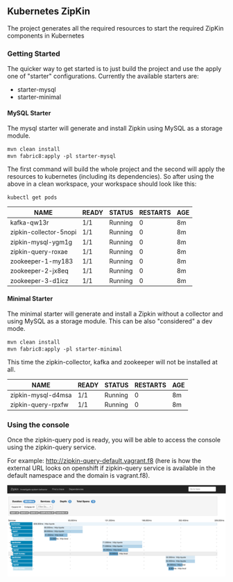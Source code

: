 Kubernetes ZipKin
-----------------

The project generates all the required resources to start the required ZipKin components in Kubernetes

### Getting Started

The quicker way to get started is to just build the project and use the apply one of "starter" configurations.
Currently the available starters are:

-   starter-mysql
-   starter-minimal

#### MySQL Starter

The mysql starter will generate and install Zipkin using MySQL as a storage module.

    mvn clean install
    mvn fabric8:apply -pl starter-mysql

The first command will build the whole project and the second will apply the resources to kubernetes (including its dependencies).
So after using the above in a clean workspace, your workspace should look like this:   

    
    kubectl get pods
    
NAME | READY|STATUS|RESTARTS|AGE
-----|------|------|--------|---
kafka-qw13r|1/1|Running|0|8m
zipkin-collector-5nopi|1/1|Running|0|8m
zipkin-mysql-ygm1g|1/1|Running|0|8m
zipkin-query-roxae|1/1|Running|0|8m
zookeeper-1-my183|1/1|Running|0|8m
zookeeper-2-jx8eq|1/1|Running|0|8m
zookeeper-3-d1icz|1/1|Running|0|8m    

#### Minimal Starter

The minimal starter will generate and install a Zipkin without a collector and using MySQL as a storage module. This can be also "considered" a dev mode.

    mvn clean install
    mvn fabric8:apply -pl starter-minimal
        
This time the zipkin-collector, kafka and zookeeper will not be installed at all.    
    
NAME | READY|STATUS|RESTARTS|AGE
-----|------|------|--------|---
zipkin-mysql-d4msa|1/1|Running|0|8m
zipkin-query-rpxfw|1/1|Running|0|8m

### Using the console

Once the zipkin-query pod is ready, you will be able to access the console using the zipkin-query service.

For example: http://zipkin-query-default.vagrant.f8 (here is how the external URL looks on openshift if zipkin-query service is available in the default namespace and the domain is vagrant.f8).

![ZipKin Console](images/zipkin-console.png "Zipkin Console")